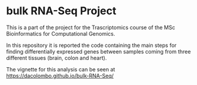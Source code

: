 # bulk RNA-Seq Project
This is a part of the project for the Trascriptomics course of the MSc Bioinformatics for Computational Genomics.

In this repository it is reported the code containing the main steps for finding differentially expressed genes between samples coming from three different tissues (brain, colon and heart).

The vignette for this analysis can be seen at https://dacolombo.github.io/bulk-RNA-Seq/
